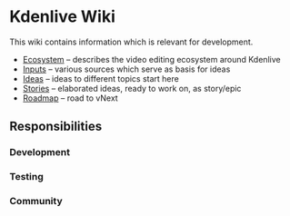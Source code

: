 # Kdenlive Wiki

This wiki contains information which is relevant for development.

* [Ecosystem](ecosystem) – describes the video editing ecosystem around Kdenlive
* [Inputs](dev/inputs) – various sources which serve as basis for ideas
* [Ideas](dev/ideas) – ideas to different topics start here
* [Stories](dev/stories) – elaborated ideas, ready to work on, as story/epic
* [Roadmap](roadmap) – road to vNext

## Responsibilities

### Development

### Testing

### Community